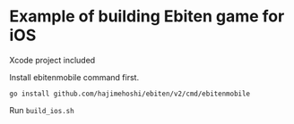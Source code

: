 # Example of building Ebiten game for iOS

Xcode project included

Install ebitenmobile command first.

```
go install github.com/hajimehoshi/ebiten/v2/cmd/ebitenmobile
```

Run `build_ios.sh`